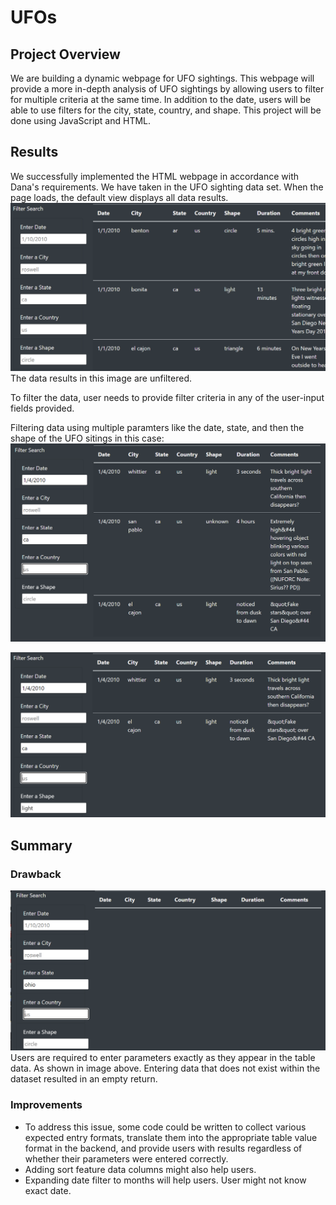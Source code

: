 # UFOs
## Project Overview
We are building a dynamic webpage for UFO sightings. This webpage will provide a more in-depth analysis of UFO sightings by allowing users to filter for multiple criteria at the same time. In addition to the date, users will be able to use filters for the city, state, country, and shape. This project will be done using JavaScript and HTML.

## Results
We successfully implemented the HTML webpage in accordance with Dana's requirements. We have taken in the UFO sighting data set. When the page loads, the default view displays all data results.
![](Resources/fields.PNG)
The data results in this image are unfiltered.

To filter the data, user needs to provide filter criteria in any of the user-input fields provided. 

Filtering data using multiple paramters like the date, state, and then the shape of the UFO sitings in this case:
![](Resources/date_ca_filter.PNG)

![](Resources/light_filter.PNG)

## Summary
### Drawback
![](Resources/drawback.PNG)
Users are required to enter parameters exactly as they appear in the table data. As shown in image above. Entering data that does not exist within the dataset resulted in an empty return.

### Improvements
  - To address this issue, some code could be written to collect various expected entry formats, translate them into the appropriate table value format in the backend, and provide users with results regardless of whether their parameters were entered correctly.
  - Adding sort feature data columns might also help users. 
  - Expanding date filter to months will help users. User might not know exact date.
